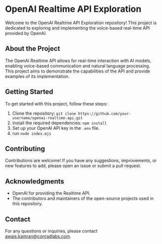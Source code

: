 # OpenAI Realtime API Exploration

Welcome to the OpenAI Realtime API Exploration repository! This project is dedicated to exploring and implementing the voice-based real-time API provided by OpenAI.

## About the Project

The OpenAI Realtime API allows for real-time interaction with AI models, enabling voice-based communication and natural language processing. This project aims to demonstrate the capabilities of the API and provide examples of its implementation.

## Getting Started

To get started with this project, follow these steps:

1. Clone the repository: `git clone https://github.com/your-username/openai-realtime-api.git`
2. Install the required dependencies: `npm install`
3. Set up your OpenAI API key in the `.env` file.
4. run `node index.mjs`

## Contributing

Contributions are welcome! If you have any suggestions, improvements, or new features to add, please open an issue or submit a pull request.

## Acknowledgments

- OpenAI for providing the Realtime API.
- The contributors and maintainers of the open-source projects used in this repository.

## Contact

For any questions or inquiries, please contact [awais.kamran@conradlabs.com](mailto:awais.kamran@conradlabs.com).
